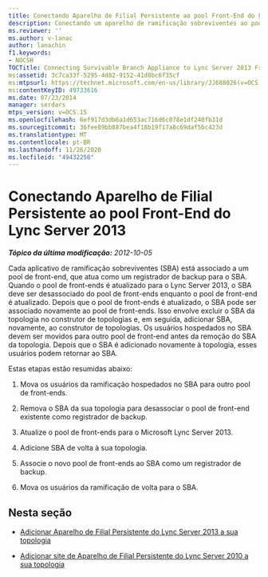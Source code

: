 ```yaml
---
title: Conectando Aparelho de Filial Persistente ao pool Front-End do Lync Server 2013
description: Conectando um aparelho de ramificação sobreviventes ao pool de front-end do Lync Server 2013.
ms.reviewer: ''
ms.author: v-lanac
author: lanachin
f1.keywords:
- NOCSH
TOCTitle: Connecting Survivable Branch Appliance to Lync Server 2013 Front End pool
ms:assetid: 3c7ca33f-5295-4d82-9152-41d8bc6f35cf
ms:mtpsurl: https://technet.microsoft.com/en-us/library/JJ688026(v=OCS.15)
ms:contentKeyID: 49733616
ms.date: 07/23/2014
manager: serdars
mtps_version: v=OCS.15
ms.openlocfilehash: 6ef917d3db6a1d653ac716d6c078e1df240fb31d
ms.sourcegitcommit: 36fee89bb887bea4f18b19f17a8c69daf5bc423d
ms.translationtype: MT
ms.contentlocale: pt-BR
ms.lasthandoff: 11/26/2020
ms.locfileid: "49432258"
---
```

# <a name="connecting-survivable-branch-appliance-to-lync-server-2013-front-end-pool"></a>Conectando Aparelho de Filial Persistente ao pool Front-End do Lync Server 2013

<div data-xmlns="http://www.w3.org/1999/xhtml">

<div class="topic" data-xmlns="http://www.w3.org/1999/xhtml" data-msxsl="urn:schemas-microsoft-com:xslt" data-cs="https://msdn.microsoft.com/">

<div data-asp="https://msdn2.microsoft.com/asp">



</div>

<div id="mainSection">

<div id="mainBody">

<span> </span>

_**Tópico da última modificação:** 2012-10-05_

Cada aplicativo de ramificação sobreviventes (SBA) está associado a um pool de front-end, que atua como um registrador de backup para o SBA. Quando o pool de front-ends é atualizado para o Lync Server 2013, o SBA deve ser desassociado do pool de front-ends enquanto o pool de front-end é atualizado. Depois que o pool de front-ends é atualizado, o SBA pode ser associado novamente ao pool de front-ends. Isso envolve excluir o SBA da topologia no construtor de topologias e, em seguida, adicionar SBA, novamente, ao construtor de topologias. Os usuários hospedados no SBA devem ser movidos para outro pool de front-end antes da remoção do SBA da topologia. Depois que o SBA é adicionado novamente à topologia, esses usuários podem retornar ao SBA.

Estas etapas estão resumidas abaixo:

1.  Mova os usuários da ramificação hospedados no SBA para outro pool de front-ends.

2.  Remova o SBA da sua topologia para desassociar o pool de front-end existente como registrador de backup.

3.  Atualize o pool de front-ends para o Microsoft Lync Server 2013.

4.  Adicione SBA de volta à sua topologia.

5.  Associe o novo pool de front-ends ao SBA como um registrador de backup.

6.  Mova os usuários da ramificação de volta para o SBA.

<div>

## <a name="in-this-section"></a>Nesta seção

  - [Adicionar Aparelho de Filial Persistente do Lync Server 2013 a sua topologia](lync-server-2013-add-lync-server-2013-survivable-branch-appliance-branch-site-to-your-topology.md)

  - [Adicionar site de Aparelho de Filial Persistente do Lync Server 2010 a sua topologia](lync-server-2013-add-lync-server-2010-survivable-branch-appliance-branch-site-to-your-topology.md)

</div>

</div>

<span> </span>

</div>

</div>

</div>


